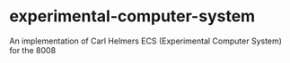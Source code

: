 # experimental-computer-system
An implementation of Carl Helmers ECS (Experimental Computer System) for the 8008
